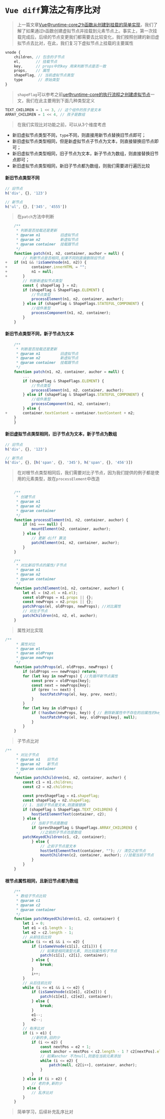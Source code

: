 # `Vue diff`算法之有序比对

> 上一篇文章[Vue中runtime-core之h函数从创建到挂载的简单实现]()，我们了解了如果通过`h`函数创建虚拟节点并挂载到元素节点上。事实上，第一次挂载完成后，后续的节点变更我们都需要去比较变化，我们按照创建的新旧虚拟节点去比对，在此，我们复习下虚拟节点上挂载的主要属性

```js
vnode {
  	children, // 包含的子节点
    el,       // 挂载节点
    key,      // props中的key 用来判断节点是否一致  
    props,    // 属性
    shapeFlag, // 当前虚拟节点类型
    type       // 原始类型
}
```

> `shapeFlag`可以参考之前[ue中runtime-core的执行流程之创建虚拟节点]()一文，我们在此主要用到下面几种类型定义

```js
TEXT_CHILDREN = 1 << 3, // 这个组件的孩子是文本
ARRAY_CHILDREN = 1 << 4, // 孩子是数组
```

> 在我们实现比对功能之前，可以从3个维度考虑

- 新旧虚拟节点类型不同，`type`不同，则直接用新节点替换旧节点即可；
- 新旧虚拟节点类型相同，但是新虚拟节点子节点为文本，则直接替换旧节点即可；
- 新旧虚拟节点类型相同，旧子节点为文本，新子节点为数组，则直接替换旧节点即可；
- 新旧虚拟节点类型相同，新旧子节点都为数组，则我们需要进行遍历比较

#### 新旧节点类型不同

```js
// 旧节点
h('div', {}, '123')

// 新节点
h('ul', {}, ['345', '4555'])
```

> 在`patch`方法中判断

```js
	/**
	 * 判断是否挂载还是更新
	 * @param n1         旧虚拟节点
	 * @param n2         新虚拟节点
	 * @param container  挂载跟节点
	 */
	function patch(n1, n2, container, auchor = null) {
		// 判断节点是否相同,如果不同则直接删除旧节点
+	if (n1 && !isSameVnode(n1, n2)) {
+			container.innerHTML = "";
+			n1 = null;
+		}
		// 判断新虚拟节点类型
		const { shapeFlag } = n2;
		if (shapeFlag & ShapeFlags.ELEMENT) {
			//节点类型
			processElement(n1, n2, container, auchor);
		} else if (shapeFlag & ShapeFlags.STATEFUL_COMPONENT) {
			//组件类型
			processComponent(n1, n2, container);
		}
	}
```

#### 新旧节点类型不同，新子节点为文本

```js
	/**
	 * 判断是否挂载还是更新
	 * @param n1         旧虚拟节点
	 * @param n2         新虚拟节点
	 * @param container  挂载跟节点
	 */
	function patch(n1, n2, container, auchor = null) {
		...
		if (shapeFlag & ShapeFlags.ELEMENT) {
			//节点类型
			processElement(n1, n2, container, auchor);
		} else if (shapeFlag & ShapeFlags.STATEFUL_COMPONENT) {
			//组件类型
			processComponent(n1, n2, container);
		} else {
+ 		container.textContent = container.textContent + n2;
    }
	}
```

#### 新旧虚拟节点类型相同，旧子节点为文本，新子节点为数组

```js
// 旧节点
h('div', {}, '123')

// 新节点
h('div', {}, [h('span', {}, '345'), h('span', {}, '456')])
```



> 在对根节点类型相同后，我们需要对比子节点，因为我们提供的例子都是使用的元素类型，故在`processElement`中改造

```js

	/**
	 * 创建节点
	 * @param n1
	 * @param n2
	 * @param container
	 */
	function processElement(n1, n2, container, auchor) {
		if (n1 === null) {
			mountElement(n2, container, auchor);
		} else {
			// 更新 diff 算法
			patchElement(n1, n2, container, auchor);
		}
	}
```

```js
	/**
	 * 对比新旧节点的属性/子节点
	 * @param n1
	 * @param n2
	 * @param container
	 */
	function patchElement(n1, n2, container, auchor) {
		let el = (n2.el = n1.el);
		const oldProps = n1.props || {};
		const newProps = n2.props || {};
		patchProps(el, oldProps, newProps); //对比属性
		// 对比子节点
		patchChildren(n1, n2, el, auchor);
	}
```

> 属性对比实现

```js
/**
	 * 属性对比
	 * @param el
	 * @param oldProps
	 * @param newProps
	 */
	function patchProps(el, oldProps, newProps) {
		if (oldProps === newProps) return;
		for (let key in newProps) { //先循环新节点属性
			const prev = oldProps[key];
			const next = newProps[key];
			if (prev !== next) {
				hostPatchProp(el, key, prev, next);
			}
		}
		for (let key in oldProps) {
			if (!hasOwn(newProps, key)) { // 删除新属性中不存在的旧属性的key
				hostPatchProp(el, key, oldProps[key], null);
			}
		}
	}
```

> 子节点比对

```js
/**
	 * 对比子节点
	 * @param n1   旧节点
	 * @param n2   新节点
	 * @param container
	 */
	function patchChildren(n1, n2, container, auchor) {
		const c1 = n1.children;
		const c2 = n2.children;

		const prevShageFlag = n1.shapeFlag;
		const shapeFlag = n2.shapeFlag;
		// 1. 当前子节点是文本,则直接替换
		if (shapeFlag & ShapeFlags.TEXT_CHILDREN) {
			hostSetElementText(container, c2);
		} else {
			// 当前子节点是数组
			if (prevShageFlag & ShapeFlags.ARRAY_CHILDREN) {
				//之前的子节点也是数组
        patchKeyedChildren(c1, c2, container);
			} else {
				// 之前子节点是文本
				hostSetElementText(container, ""); // 清空之前节点
				mountChildren(c2, container, auchor); //挂载当前子节点
			}
		}
	}
```

#### 根节点属性相同，且新旧节点都为数组

``` js
	/**
	 * 数组子节点比较
	 * @param c1
	 * @param c2
	 * @param container
	 */
	function patchKeyedChildren(c1, c2, container) {
		let i = 0;
		let e1 = c1.length - 1;
		let e2 = c2.length - 1;
		// 从前往后比较
		while (i <= e1 && i <= e2) {
			if (isSameVnode(c1[i], c2[i])) {
				// 如果是相同类型元素, 则比较属性和子节点
				patch(c1[i], c2[i], container);
			} else {
				break;
			}
			i++;
		}
		// 从后往前比较
		while (i <= e1 && i <= e2) {
			if (isSameVnode(c1[e1], c2[e2])) {
				patch(c1[e1], c2[e2], container);
			} else {
				break;
			}
			e1--;
			e2--;
		}
		// 有序比对
		if (i > e1) {
			//新的多,旧的少
			if (i <= e2) {
				const nextPos = e2 + 1;
				const anchor = nextPos < c2.length - 1 ? c2[nextPos].el : null;
				// 如果anchor 不为null,则是在当前元素添加
				while (i <= e2) {
					patch(null, c2[i++], container, anchor);
				}
			}
		} else if (i > e2) {
			// 老的多,新的少
		} else {
			// 乱序比对
		}
	}
```

> 简单学习，后续补充乱序比对

